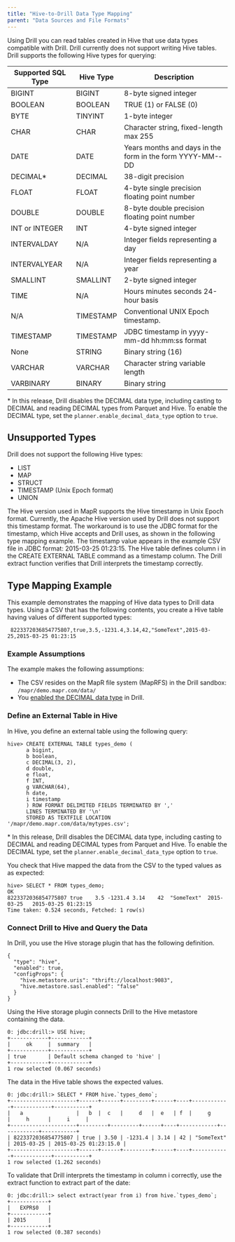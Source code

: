 ```yaml
---
title: "Hive-to-Drill Data Type Mapping"
parent: "Data Sources and File Formats"
---
```

Using Drill you can read tables created in Hive that use data types compatible with Drill. Drill currently does not support writing Hive tables. Drill supports the following Hive types for querying:

<!-- See DRILL-1570 -->

| Supported SQL Type | Hive Type | Description                                                |
|--------------------|-----------|------------------------------------------------------------|
| BIGINT             | BIGINT    | 8-byte signed integer                                      |
| BOOLEAN            | BOOLEAN   | TRUE (1) or FALSE (0)                                      |
| BYTE               | TINYINT   | 1-byte integer                                             |
| CHAR               | CHAR      | Character string, fixed-length max 255                     |
| DATE               | DATE      | Years months and days in the form in the form YYYY-­MM-­DD   |
| DECIMAL*           | DECIMAL   | 38-digit precision                                         |
| FLOAT              | FLOAT     | 4-byte single precision floating point number              |
| DOUBLE             | DOUBLE    | 8-byte double precision floating point number              |
| INT or INTEGER     | INT       | 4-byte signed integer                                      |
| INTERVALDAY        | N/A       | Integer fields representing a day                          |
| INTERVALYEAR       | N/A       | Integer fields representing a year                         |
| SMALLINT           | SMALLINT  | 2-byte signed integer                                      |
| TIME               | N/A       | Hours minutes seconds 24-hour basis                        |
| N/A                | TIMESTAMP | Conventional UNIX Epoch timestamp.                         |
| TIMESTAMP          | TIMESTAMP | JDBC timestamp in yyyy-mm-dd hh:mm:ss format               |
| None               | STRING    | Binary string (16)                                         |
| VARCHAR            | VARCHAR   | Character string variable length                           |
| VARBINARY          | BINARY    | Binary string                                              |

\* In this release, Drill disables the DECIMAL data type, including casting to DECIMAL and reading DECIMAL types from Parquet and Hive. To enable the DECIMAL type, set the `planner.enable_decimal_data_type` option to `true`.

## Unsupported Types
Drill does not support the following Hive types:

* LIST
* MAP
* STRUCT
* TIMESTAMP (Unix Epoch format)
* UNION

The Hive version used in MapR supports the Hive timestamp in Unix Epoch format. Currently, the Apache Hive version used by Drill does not support this timestamp format. The workaround is to use the JDBC format for the timestamp, which Hive accepts and Drill uses, as shown in the following type mapping example. The timestamp value appears in the example CSV file in JDBC format: 2015-03-25 01:23:15. The Hive table defines column i in the CREATE EXTERNAL TABLE command as a timestamp column. The Drill extract function verifies that Drill interprets the timestamp correctly.

## Type Mapping Example
This example demonstrates the mapping of Hive data types to Drill data types. Using a CSV that has the following contents, you create a Hive table having values of different supported types:

     8223372036854775807,true,3.5,-1231.4,3.14,42,"SomeText",2015-03-25,2015-03-25 01:23:15 

### Example Assumptions
The example makes the following assumptions:

* The CSV resides on the MapR file system (MapRFS) in the Drill sandbox: `/mapr/demo.mapr.com/data/`  
* You [enabled the DECIMAL data type]({{site.baseurl}}/docs/supported-data-types#enabling-the-decimal-type) in Drill.  

### Define an External Table in Hive

In Hive, you define an external table using the following query:

    hive> CREATE EXTERNAL TABLE types_demo ( 
          a bigint, 
          b boolean, 
          c DECIMAL(3, 2), 
          d double, 
          e float, 
          f INT, 
          g VARCHAR(64), 
          h date,
          i timestamp
          ) ROW FORMAT DELIMITED FIELDS TERMINATED BY ',' 
          LINES TERMINATED BY '\n' 
          STORED AS TEXTFILE LOCATION '/mapr/demo.mapr.com/data/mytypes.csv';

\* In this release, Drill disables the DECIMAL data type, including casting to DECIMAL and reading DECIMAL types from Parquet and Hive. To enable the DECIMAL type, set the `planner.enable_decimal_data_type` option to `true`.

You check that Hive mapped the data from the CSV to the typed values as as expected:

    hive> SELECT * FROM types_demo;
    OK
    8223372036854775807	true	3.5	-1231.4	3.14	42	"SomeText"	2015-03-25   2015-03-25 01:23:15
    Time taken: 0.524 seconds, Fetched: 1 row(s)

### Connect Drill to Hive and Query the Data

In Drill, you use the Hive storage plugin that has the following definition.

	{
	  "type": "hive",
	  "enabled": true,
	  "configProps": {
	    "hive.metastore.uris": "thrift://localhost:9083",
	    "hive.metastore.sasl.enabled": "false"
	  }
	}

Using the Hive storage plugin connects Drill to the Hive metastore containing the data.
	
	0: jdbc:drill:> USE hive;
	+------------+------------+
	|     ok     |  summary   |
	+------------+------------+
	| true       | Default schema changed to 'hive' |
	+------------+------------+
	1 row selected (0.067 seconds)
	
The data in the Hive table shows the expected values.
	
	0: jdbc:drill:> SELECT * FROM hive.`types_demo`;
	+---------------------+------+------+---------+------+----+------------+------------+-----------+
	|   a                 |   b  |  c   |     d   |  e   | f  |     g      |     h      |     i     |
	+---------------------+---------+---------+------+----+------------+------------+-----------+
	| 8223372036854775807 | true | 3.50 | -1231.4 | 3.14 | 42 | "SomeText" | 2015-03-25 | 2015-03-25 01:23:15.0 |
	+---------------------+------+------+---------+------+----+------------+------------+-----------+
	1 row selected (1.262 seconds)
	
To validate that Drill interprets the timestamp in column i correctly, use the extract function to extract part of the date:

    0: jdbc:drill:> select extract(year from i) from hive.`types_demo`;
    +------------+
    |   EXPR$0   |
    +------------+
    | 2015       |
    +------------+
    1 row selected (0.387 seconds)
